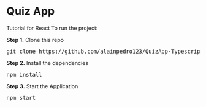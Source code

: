 # Quiz App
Tutorial for React
To run the project:

<b>Step 1.</b> Clone this repo
<pre>git clone https://github.com/alainpedro123/QuizApp-Typescript.git</pre>

<b>Step 2.</b> Install the dependencies
<pre>npm install</pre>

<b>Step 3.</b> Start the Application 
<pre>npm start</pre>
